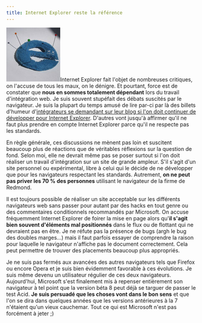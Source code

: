 ```yaml
---
title: Internet Explorer reste la référence
---
```

[![Des vaudoux s'en seraent pris à Internet Explorer](ievaudou.jpg "Des vaudoux s'en seraient pris à Internet Explorer")](http://chisa.deviantart.com/art/Internet-Explorer-plush-voodoo-64451947 "Aller sur l'espace DeviantArt de l'auteur de la photo")Internet Explorer fait l'objet de nombreuses critiques, on l'accuse de tous les maux, on le dénigre. Et pourtant, force est de constater que **nous en sommes totalement dépendant** lors du travail d'intégration web. Je suis souvent stupéfait des débats suscités par le navigateur. Je suis la plupart du temps amusé de lire par-ci par là des billets d'humeur d'[intégrateurs se demandant sur leur blog si l'on doit continuer de développer pour Internet Explorer](http://www.parenthese.be/2007/11/27/faut-il-adapter-son-site-a-internet-explorer/ "Voir le billet sur le blog Paranthese.be"). D'autres vont jusqu'à affirmer qu'il ne faut plus prendre en compte Internet Explorer parce qu'il ne respecte pas les standards.

En règle générale, ces discussions ne mènent pas loin et suscitent beaucoup plus de réactions que de véritables réflexions sur la question de fond. Selon moi, elle ne devrait même pas se poser surtout si l'on doit réaliser un travail d'intégration sur un site de grande ampleur. S'il s'agit d'un site personnel ou expérimental, libre à celui qui le décide de ne développer que pour les navigateurs respectant les standards. Autrement, **on ne peut pas priver les 70 % des personnes** utilisant le navigateur de la firme de Redmond.

Il est toujours possible de réaliser un site acceptable sur les différents navigateurs web sans passer pour autant par des hacks en tout genre ou des commentaires conditionnels recommandés par Microsoft. On accuse fréquemment Internet Explorer de foirer la mise en page alors qu'**il s'agit bien souvent d'éléments mal positionnés** dans le flux ou de flottant qui ne devraient pas en être. Je ne réfute pas la présence de bugs (argh le bug des doubles marges...) mais il faut parfois essayer de comprendre la raison pour laquelle le navigateur n'affiche pas le document correctement. Cela peut permettre de trouver des placements beaucoup plus appropriés.

Je ne suis pas fermés aux avancées des autres navigateurs tels que Firefox ou encore Opera et je suis bien évidemment favorable à ces évolutions. Je suis même devenu un utilisateur régulier de ces deux navigateurs. Aujourd'hui, Microsoft s'est finalement mis à repenser entièrement son navigateur à tel point que la version béta 8 peut déjà se targuer de passer le test Acid. **Je suis persuadé que les choses vont dans le bon sens** et que l'on se dira dans quelques années que les versions antérieures à la 7 n'étaient qu'un vieux cauchemar. Tout ce qui est Microsoft n'est pas forcément à jeter ;)
